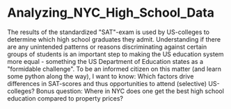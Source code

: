 # Analyzing_NYC_High_School_Data
The results of the standardized "SAT"-exam is used by US-colleges to determine which high school graduates they admit. Understanding if there are any unintended patterns or reasons discriminating against certain groups of students is an important step to making the US education system more equal - something the US Department of Education states as a "formidable challenge". To be an informed citizen on this matter (and learn some python along the way), I want to know:  Which factors drive differences in SAT-scores and thus opportunities to attend (selective) US-colleges? Bonus question: Where in NYC does one get the best high school education compared to property prices?

